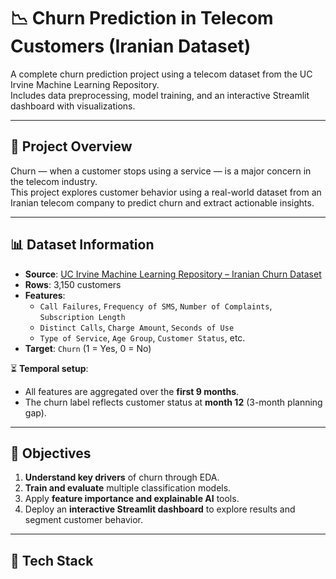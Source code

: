 # 📉 Churn Prediction in Telecom Customers (Iranian Dataset)

A complete churn prediction project using a telecom dataset from the UC Irvine Machine Learning Repository.  
Includes data preprocessing, model training, and an interactive Streamlit dashboard with visualizations.

---

## 📌 Project Overview

Churn — when a customer stops using a service — is a major concern in the telecom industry.  
This project explores customer behavior using a real-world dataset from an Iranian telecom company to predict churn and extract actionable insights.

---

## 📊 Dataset Information

- **Source**: [UC Irvine Machine Learning Repository – Iranian Churn Dataset](https://archive.ics.uci.edu/dataset/563/iranian+churn+dataset)
- **Rows**: 3,150 customers  
- **Features**:
  - `Call Failures`, `Frequency of SMS`, `Number of Complaints`, `Subscription Length`
  - `Distinct Calls`, `Charge Amount`, `Seconds of Use`
  - `Type of Service`, `Age Group`, `Customer Status`, etc.
- **Target**: `Churn` (1 = Yes, 0 = No)

⏳ **Temporal setup**:
- All features are aggregated over the **first 9 months**.
- The churn label reflects customer status at **month 12** (3-month planning gap).

---

## 🎯 Objectives

1. **Understand key drivers** of churn through EDA.
2. **Train and evaluate** multiple classification models.
3. Apply **feature importance and explainable AI** tools.
4. Deploy an **interactive Streamlit dashboard** to explore results and segment customer behavior.

---

## 🧰 Tech Stack